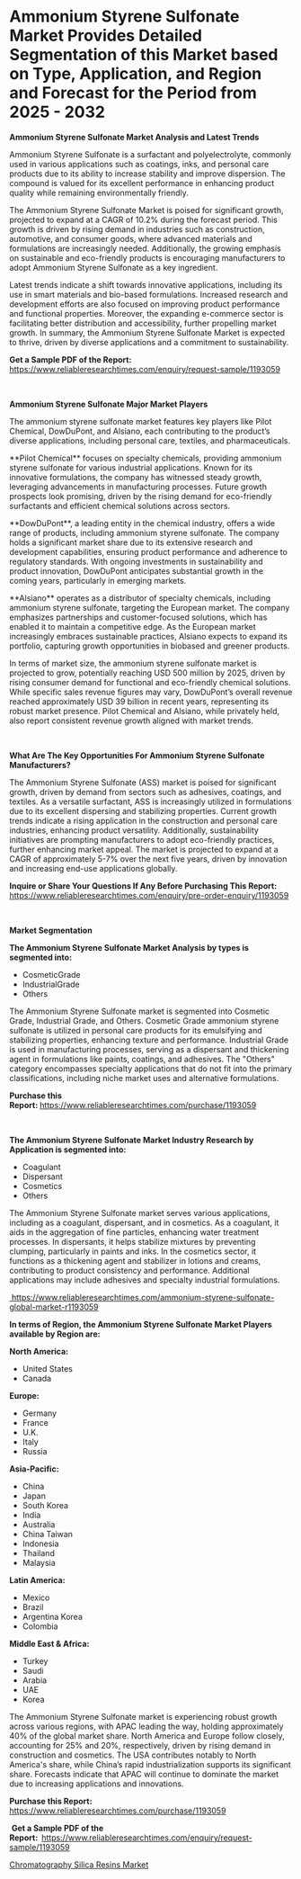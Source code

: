 <p><h1>Ammonium Styrene Sulfonate Market Provides Detailed Segmentation of this Market based on Type, Application, and Region and Forecast for the Period from 2025 - 2032</h1></p><p><strong>Ammonium Styrene Sulfonate Market Analysis and Latest Trends</strong></p>
<p><p>Ammonium Styrene Sulfonate is a surfactant and polyelectrolyte, commonly used in various applications such as coatings, inks, and personal care products due to its ability to increase stability and improve dispersion. The compound is valued for its excellent performance in enhancing product quality while remaining environmentally friendly.</p><p>The Ammonium Styrene Sulfonate Market is poised for significant growth, projected to expand at a CAGR of 10.2% during the forecast period. This growth is driven by rising demand in industries such as construction, automotive, and consumer goods, where advanced materials and formulations are increasingly needed. Additionally, the growing emphasis on sustainable and eco-friendly products is encouraging manufacturers to adopt Ammonium Styrene Sulfonate as a key ingredient.</p><p>Latest trends indicate a shift towards innovative applications, including its use in smart materials and bio-based formulations. Increased research and development efforts are also focused on improving product performance and functional properties. Moreover, the expanding e-commerce sector is facilitating better distribution and accessibility, further propelling market growth. In summary, the Ammonium Styrene Sulfonate Market is expected to thrive, driven by diverse applications and a commitment to sustainability.</p></p>
<p><strong>Get a Sample PDF of the Report:&nbsp;</strong> <a href="https://www.reliableresearchtimes.com/enquiry/request-sample/1193059?utm_campaign=2454&utm_medium=2&utm_source=Github&utm_content=ia&utm_term=22032025&utm_id=ammonium-styrene-sulfonate">https://www.reliableresearchtimes.com/enquiry/request-sample/1193059</a></p>
<p>&nbsp;</p>
<p><strong>Ammonium Styrene Sulfonate Major Market Players</strong></p>
<p><p>The ammonium styrene sulfonate market features key players like Pilot Chemical, DowDuPont, and Alsiano, each contributing to the product’s diverse applications, including personal care, textiles, and pharmaceuticals.</p><p>**Pilot Chemical** focuses on specialty chemicals, providing ammonium styrene sulfonate for various industrial applications. Known for its innovative formulations, the company has witnessed steady growth, leveraging advancements in manufacturing processes. Future growth prospects look promising, driven by the rising demand for eco-friendly surfactants and efficient chemical solutions across sectors.</p><p>**DowDuPont**, a leading entity in the chemical industry, offers a wide range of products, including ammonium styrene sulfonate. The company holds a significant market share due to its extensive research and development capabilities, ensuring product performance and adherence to regulatory standards. With ongoing investments in sustainability and product innovation, DowDuPont anticipates substantial growth in the coming years, particularly in emerging markets.</p><p>**Alsiano** operates as a distributor of specialty chemicals, including ammonium styrene sulfonate, targeting the European market. The company emphasizes partnerships and customer-focused solutions, which has enabled it to maintain a competitive edge. As the European market increasingly embraces sustainable practices, Alsiano expects to expand its portfolio, capturing growth opportunities in biobased and greener products.</p><p>In terms of market size, the ammonium styrene sulfonate market is projected to grow, potentially reaching USD 500 million by 2025, driven by rising consumer demand for functional and eco-friendly chemical solutions. While specific sales revenue figures may vary, DowDuPont’s overall revenue reached approximately USD 39 billion in recent years, representing its robust market presence. Pilot Chemical and Alsiano, while privately held, also report consistent revenue growth aligned with market trends.</p></p>
<p>&nbsp;</p>
<p><strong>What Are The Key Opportunities For Ammonium Styrene Sulfonate Manufacturers?</strong></p>
<p><p>The Ammonium Styrene Sulfonate (ASS) market is poised for significant growth, driven by demand from sectors such as adhesives, coatings, and textiles. As a versatile surfactant, ASS is increasingly utilized in formulations due to its excellent dispersing and stabilizing properties. Current growth trends indicate a rising application in the construction and personal care industries, enhancing product versatility. Additionally, sustainability initiatives are prompting manufacturers to adopt eco-friendly practices, further enhancing market appeal. The market is projected to expand at a CAGR of approximately 5-7% over the next five years, driven by innovation and increasing end-use applications globally.</p></p>
<p><strong>Inquire or Share Your Questions If Any Before Purchasing This Report:</strong> <a href="https://www.reliableresearchtimes.com/enquiry/pre-order-enquiry/1193059?utm_campaign=2454&utm_medium=2&utm_source=Github&utm_content=ia&utm_term=22032025&utm_id=ammonium-styrene-sulfonate">https://www.reliableresearchtimes.com/enquiry/pre-order-enquiry/1193059</a></p>
<p>&nbsp;</p>
<p><strong>Market Segmentation</strong></p>
<p><strong>The Ammonium Styrene Sulfonate Market Analysis by types is segmented into:</strong></p>
<p><ul><li>CosmeticGrade</li><li>IndustrialGrade</li><li>Others</li></ul></p>
<p><p>The Ammonium Styrene Sulfonate market is segmented into Cosmetic Grade, Industrial Grade, and Others. Cosmetic Grade ammonium styrene sulfonate is utilized in personal care products for its emulsifying and stabilizing properties, enhancing texture and performance. Industrial Grade is used in manufacturing processes, serving as a dispersant and thickening agent in formulations like paints, coatings, and adhesives. The "Others" category encompasses specialty applications that do not fit into the primary classifications, including niche market uses and alternative formulations.</p></p>
<p><strong>Purchase this Report:&nbsp;</strong><a href="https://www.reliableresearchtimes.com/purchase/1193059?utm_campaign=2454&utm_medium=2&utm_source=Github&utm_content=ia&utm_term=22032025&utm_id=ammonium-styrene-sulfonate">https://www.reliableresearchtimes.com/purchase/1193059</a></p>
<p>&nbsp;</p>
<p><strong>The Ammonium Styrene Sulfonate Market Industry Research by Application is segmented into:</strong></p>
<p><ul><li>Coagulant</li><li>Dispersant</li><li>Cosmetics</li><li>Others</li></ul></p>
<p><p>The Ammonium Styrene Sulfonate market serves various applications, including as a coagulant, dispersant, and in cosmetics. As a coagulant, it aids in the aggregation of fine particles, enhancing water treatment processes. In dispersants, it helps stabilize mixtures by preventing clumping, particularly in paints and inks. In the cosmetics sector, it functions as a thickening agent and stabilizer in lotions and creams, contributing to product consistency and performance. Additional applications may include adhesives and specialty industrial formulations.</p></p>
<p><a href="https://www.reliableresearchtimes.com/ammonium-styrene-sulfonate-global-market-r1193059?utm_campaign=2454&utm_medium=2&utm_source=Github&utm_content=ia&utm_term=22032025&utm_id=ammonium-styrene-sulfonate">&nbsp;https://www.reliableresearchtimes.com/ammonium-styrene-sulfonate-global-market-r1193059</a></p>
<p><strong>In terms of Region, the Ammonium Styrene Sulfonate Market Players available by Region are:</strong></p>
<p>
    <p> <strong> North America: </strong>
        <ul>
            <li>United States</li>
            <li>Canada</li>
        </ul>
        </p> 
    <p> <strong> Europe: </strong>
        <ul>
            <li>Germany</li>
            <li>France</li>
            <li>U.K.</li>
            <li>Italy</li>
            <li>Russia</li>
        </ul>
        </p> 
    <p> <strong> Asia-Pacific: </strong>
        <ul>
            <li>China</li>
            <li>Japan</li>
            <li>South Korea</li>
            <li>India</li>
            <li>Australia</li>
            <li>China Taiwan</li>
            <li>Indonesia</li>
            <li>Thailand</li>
            <li>Malaysia</li>
        </ul>
        </p> 
    <p> <strong> Latin America: </strong>
        <ul>
            <li>Mexico</li>
            <li>Brazil</li>
            <li>Argentina Korea</li>
            <li>Colombia</li>
        </ul>
        </p> 
    <p> <strong> Middle East & Africa: </strong>
        <ul>
            <li>Turkey</li>
            <li>Saudi</li>
            <li>Arabia</li>
            <li>UAE</li>
            <li>Korea</li>
        </ul>
    </p>
    </p>
<p><p>The Ammonium Styrene Sulfonate market is experiencing robust growth across various regions, with APAC leading the way, holding approximately 40% of the global market share. North America and Europe follow closely, accounting for 25% and 20%, respectively, driven by rising demand in construction and cosmetics. The USA contributes notably to North America's share, while China’s rapid industrialization supports its significant share. Forecasts indicate that APAC will continue to dominate the market due to increasing applications and innovations.</p></p>
<p><strong>Purchase this Report: </strong><a href="https://www.reliableresearchtimes.com/purchase/1193059?utm_campaign=2454&utm_medium=2&utm_source=Github&utm_content=ia&utm_term=22032025&utm_id=ammonium-styrene-sulfonate">https://www.reliableresearchtimes.com/purchase/1193059</a></p>
<p>&nbsp;<strong>Get a Sample PDF of the Report:&nbsp;&nbsp;</strong><a href="https://www.reliableresearchtimes.com/enquiry/request-sample/1193059?utm_campaign=2454&utm_medium=2&utm_source=Github&utm_content=ia&utm_term=22032025&utm_id=ammonium-styrene-sulfonate">https://www.reliableresearchtimes.com/enquiry/request-sample/1193059</a></p>
<p><strong></strong></p>
<p><p><a href="https://github.com/rodinayygacklezi/Market-Research-Report-List-1/blob/main/chromatography-silica-resins-market.md?utm_campaign=2454&utm_medium=2&utm_source=Github&utm_content=ia&utm_term=22032025&utm_id=ammonium-styrene-sulfonate">Chromatography Silica Resins Market</a></p></p>